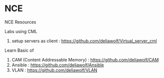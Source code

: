 # NCE
NCE Resources

Labs using CML
1. setup servers as client          : https://github.com/deliawolf/Virtual_server_cml

Learn Basic of
1. CAM (Content Addressable Memory) : https://github.com/deliawolf/CAM
2. Ansible                          : https://github.com/deliawolf/Ansible
3. VLAN                             : https://github.com/deliawolf/VLAN
